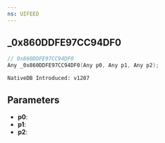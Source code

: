 ```yaml
---
ns: UIFEED
---
```

## _0x860DDFE97CC94DF0

```c
// 0x860DDFE97CC94DF0
Any _0x860DDFE97CC94DF0(Any p0, Any p1, Any p2);
```

```
NativeDB Introduced: v1207
```

## Parameters
* **p0**:
* **p1**:
* **p2**:
